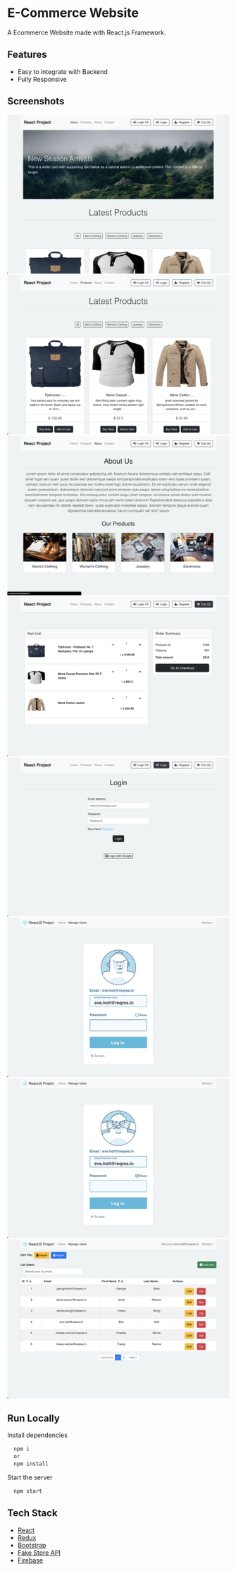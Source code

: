 # E-Commerce Website

A Ecommerce Website made with React.js Framework.

## Features

- Easy to integrate with Backend
- Fully Responsive

## Screenshots

![Alt text](src/images/imagepreview1.png) ![Alt text](src/images/imagepreview2.png) ![Alt text](src/images/imagepreview3.png) ![Alt text](src/images/imagepreview4.png) ![Alt text](src/images/imagepreview5.png) ![Alt text](src/images/imagepreview6.png) ![Alt text](src/images/imagepreview7.png) ![Alt text](src/images/imagepreview8.png)

## Run Locally

Install dependencies

```bash
  npm i
  or
  npm install
```

Start the server

```bash
  npm start
```

## Tech Stack

- [React](https://reactjs.org/)
- [Redux](https://redux.js.org/)
- [Bootstrap](https://getbootstrap.com/)
- [Fake Store API](https://fakestoreapi.com/)
- [Firebase](https://firebase.google.com//)
